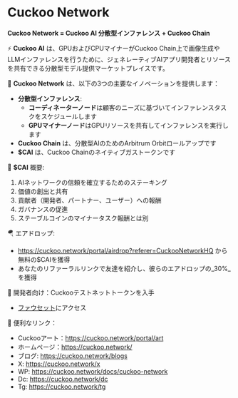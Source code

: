 # Cuckoo Network

**Cuckoo Network = Cuckoo AI 分散型インファレンス + Cuckoo Chain**

⚡️ **Cuckoo AI** は、GPUおよびCPUマイナーがCuckoo Chain上で画像生成やLLMインファレンスを行うために、ジェネレーティブAIアプリ開発者とリソースを共有できる分散型モデル提供マーケットプレイスです。

🧠 **Cuckoo Network** は、以下の3つの主要なイノベーションを提供します：

- **分散型インファレンス**:
  - **コーディネーターノード**は顧客のニーズに基づいてインファレンスタスクをスケジュールします
  - **GPUマイナーノード**はGPUリソースを共有してインファレンスを実行します
- **Cuckoo Chain** は、分散型AIのためのArbitrum Orbitロールアップです
- **$CAI** は、Cuckoo Chainのネイティブガストークンです

💎 **$CAI** 概要:

1. AIネットワークの信頼を確立するためのステーキング
2. 価値の創出と共有
3. 貢献者（開発者、パートナー、ユーザー）への報酬
4. ガバナンスの促進
5. ステーブルコインのマイナータスク報酬とは別

🪂 エアドロップ:

- https://cuckoo.network/portal/airdrop?referer=CuckooNetworkHQ から無料の$CAIを獲得
- あなたのリファーラルリンクで友達を紹介し、彼らのエアドロップの_30%_を獲得

🌊 開発者向け：Cuckooテストネットトークンを入手

- [ファウセット](https://cuckoo.network/portal/faucet)にアクセス

🔗 便利なリンク：

- Cuckooアート：https://cuckoo.network/portal/art
- ホームページ：https://cuckoo.network/
- ブログ: https://cuckoo.network/blogs
- X: https://cuckoo.network/x
- WP: https://cuckoo.network/docs/cuckoo-network
- Dc: https://cuckoo.network/dc
- Tg: https://cuckoo.network/tg
